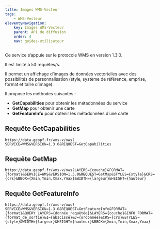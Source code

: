 ```yaml
---
title: Images WMS-Vecteur
tags:
    - WMS-Vecteur
eleventyNavigation:
    key: Images WMS-Vecteur
    parent: API de diffusion
    order: 4
    nav: guides-utilisateur
---
```


Ce service s’appuie sur le protocole WMS en version 1.3.0.

Il est limité à 50 requêtes/s.

Il permet un affichage d’images de données vectorielles ​avec des possibilités de personnalisation ​(style, système de référence, emprise, ​format et taille d’image)​.

Il propose les méthodes suivantes :

- **GetCapabilities** pour obtenir les métadonnées du service
- **GetMap** pour obtenir une carte
- **GetFeatureInfo** pour obtenir les métadonnées d’une carte

## Requête GetCapabilities

```plain
https://data.geopf.fr/wms-v/ows?SERVICE=WMS&VERSION=1.3.0&REQUEST=GetCapabilities
```

## Requête GetMap

```plain
https://data.geopf.fr/wms-v/ows?LAYERS={couche}&FORMAT={format}&SERVICE=WMS&VERSION=1.3.0&REQUEST=GetMap&STYLES={style}&CRS={crs}&BBOX={Xmin,Ymin,Xmax,Ymax}&WIDTH={largeur}&HEIGHT={hauteur}
```

## Requête GetFeatureInfo

```plain
https://data.geopf.fr/wms-v/ows?SERVICE=WMS&VERSION=1.3.0&REQUEST=GetFeatureInfo&FORMAT={format}&QUERY_LAYERS={donnée_requêtée}&LAYERS={couche}&INFO_FORMAT={format_de_sortie}&I={abscisse}&J={ordonnée}&CRS={crs}&STYLES={style}&WIDTH={largeur}&HEIGHT={hauteur}&BBOX={Xmin,Ymin,Xmax,Ymax}
```
